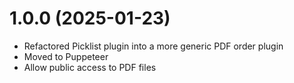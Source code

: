 # 1.0.0 (2025-01-23)

- Refactored Picklist plugin into a more generic PDF order plugin
- Moved to Puppeteer
- Allow public access to PDF files
